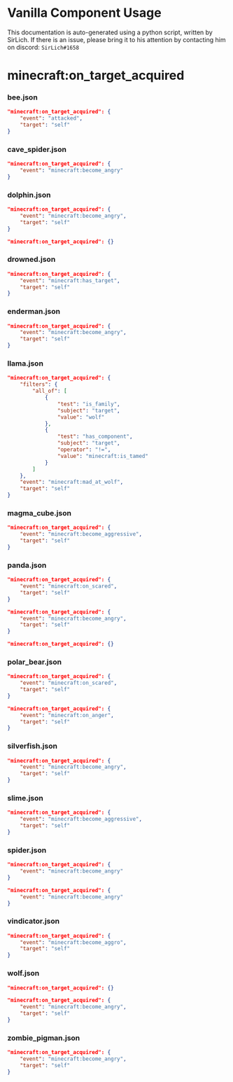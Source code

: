 # Vanilla Component Usage
This documentation is auto-generated using a python script, written by SirLich. If there is an issue, please bring it to his attention by contacting him on discord: `SirLich#1658`

# minecraft:on_target_acquired
### bee.json
```JSON
"minecraft:on_target_acquired": {
    "event": "attacked",
    "target": "self"
}
```

### cave_spider.json
```JSON
"minecraft:on_target_acquired": {
    "event": "minecraft:become_angry"
}
```

### dolphin.json
```JSON
"minecraft:on_target_acquired": {
    "event": "minecraft:become_angry",
    "target": "self"
}
```

```JSON
"minecraft:on_target_acquired": {}
```

### drowned.json
```JSON
"minecraft:on_target_acquired": {
    "event": "minecraft:has_target",
    "target": "self"
}
```

### enderman.json
```JSON
"minecraft:on_target_acquired": {
    "event": "minecraft:become_angry",
    "target": "self"
}
```

### llama.json
```JSON
"minecraft:on_target_acquired": {
    "filters": {
        "all_of": [
            {
                "test": "is_family",
                "subject": "target",
                "value": "wolf"
            },
            {
                "test": "has_component",
                "subject": "target",
                "operator": "!=",
                "value": "minecraft:is_tamed"
            }
        ]
    },
    "event": "minecraft:mad_at_wolf",
    "target": "self"
}
```

### magma_cube.json
```JSON
"minecraft:on_target_acquired": {
    "event": "minecraft:become_aggressive",
    "target": "self"
}
```

### panda.json
```JSON
"minecraft:on_target_acquired": {
    "event": "minecraft:on_scared",
    "target": "self"
}
```

```JSON
"minecraft:on_target_acquired": {
    "event": "minecraft:become_angry",
    "target": "self"
}
```

```JSON
"minecraft:on_target_acquired": {}
```

### polar_bear.json
```JSON
"minecraft:on_target_acquired": {
    "event": "minecraft:on_scared",
    "target": "self"
}
```

```JSON
"minecraft:on_target_acquired": {
    "event": "minecraft:on_anger",
    "target": "self"
}
```

### silverfish.json
```JSON
"minecraft:on_target_acquired": {
    "event": "minecraft:become_angry",
    "target": "self"
}
```

### slime.json
```JSON
"minecraft:on_target_acquired": {
    "event": "minecraft:become_aggressive",
    "target": "self"
}
```

### spider.json
```JSON
"minecraft:on_target_acquired": {
    "event": "minecraft:become_angry"
}
```

```JSON
"minecraft:on_target_acquired": {
    "event": "minecraft:become_angry"
}
```

### vindicator.json
```JSON
"minecraft:on_target_acquired": {
    "event": "minecraft:become_aggro",
    "target": "self"
}
```

### wolf.json
```JSON
"minecraft:on_target_acquired": {}
```

```JSON
"minecraft:on_target_acquired": {
    "event": "minecraft:become_angry",
    "target": "self"
}
```

### zombie_pigman.json
```JSON
"minecraft:on_target_acquired": {
    "event": "minecraft:become_angry",
    "target": "self"
}
```

